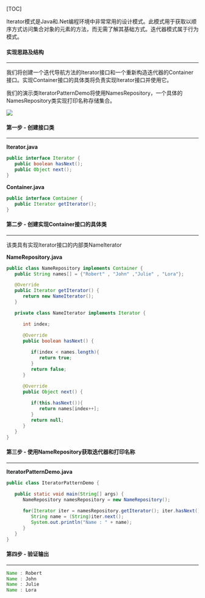 [TOC]

Iterator模式是Java和.Net编程环境中非常常用的设计模式。此模式用于获取以顺序方式访问集合对象的元素的方法，而无需了解其基础方式。迭代器模式属于行为模式。

####  实现思路及结构

---

我们将创建一个迭代导航方法的Iterator接口和一个重新构造迭代器的Container接口。实现Container接口的具体类将负责实现Iterator接口并使用它。

我们的演示类IteratorPatternDemo将使用NamesRepository，一个具体的NamesRepository类实现打印名称存储集合。

![](http://qingbooks.oss-cn-beijing.aliyuncs.com/projects/java_design_pattern/15794f9c9d8d8ae3.png)

####  第一步 - 创建接口类

---

**Iterator.java**

```java
public interface Iterator {
   public boolean hasNext();
   public Object next();
}
```

**Container.java**

```java
public interface Container {
   public Iterator getIterator();
}
```

####  第二步 - 创建实现Container接口的具体类

---

该类具有实现Iterator接口的内部类NameIterator

**NameRepository.java**

```java
public class NameRepository implements Container {
   public String names[] = {"Robert" , "John" ,"Julie" , "Lora"};

   @Override
   public Iterator getIterator() {
      return new NameIterator();
   }

   private class NameIterator implements Iterator {

      int index;

      @Override
      public boolean hasNext() {
      
         if(index < names.length){
            return true;
         }
         return false;
      }

      @Override
      public Object next() {
      
         if(this.hasNext()){
            return names[index++];
         }
         return null;
      }		
   }
}
```

#### 第三步 - 使用NameRepository获取迭代器和打印名称

---

**IteratorPatternDemo.java**

```java
public class IteratorPatternDemo {
	
   public static void main(String[] args) {
      NameRepository namesRepository = new NameRepository();

      for(Iterator iter = namesRepository.getIterator(); iter.hasNext();){
         String name = (String)iter.next();
         System.out.println("Name : " + name);
      } 	
   }
}
```

#### 第四步 - 验证输出

---

```java
Name : Robert
Name : John
Name : Julie
Name : Lora
```
